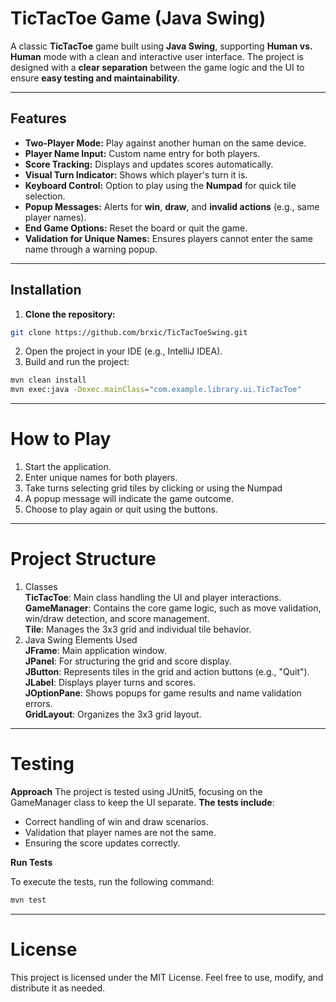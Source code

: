 # TicTacToe Game (Java Swing)

A classic **TicTacToe** game built using **Java Swing**, supporting **Human vs. Human** mode with a clean and interactive user interface. The project is designed with a **clear separation** between the game logic and the UI to ensure **easy testing and maintainability**.

---

## Features

- **Two-Player Mode:** Play against another human on the same device.
- **Player Name Input:** Custom name entry for both players.
- **Score Tracking:** Displays and updates scores automatically.
- **Visual Turn Indicator:** Shows which player's turn it is.
- **Keyboard Control:** Option to play using the **Numpad** for quick tile selection.
- **Popup Messages:** Alerts for **win**, **draw**, and **invalid actions** (e.g., same player names).
- **End Game Options:** Reset the board or quit the game.
- **Validation for Unique Names:** Ensures players cannot enter the same name through a warning popup.

---

## Installation

1. **Clone the repository:**
```bash
git clone https://github.com/brxic/TicTacToeSwing.git
```
2. Open the project in your IDE (e.g., IntelliJ IDEA).
3. Build and run the project:
```bash
mvn clean install
mvn exec:java -Dexec.mainClass="com.example.library.ui.TicTacToe"
```

---

# How to Play
 
1. Start the application.  
2. Enter unique names for both players.  
3. Take turns selecting grid tiles by clicking or using the Numpad  
4. A popup message will indicate the game outcome.  
5. Choose to play again or quit using the buttons.  

---

# Project Structure

1. Classes  
**TicTacToe**: Main class handling the UI and player interactions.  
**GameManager**: Contains the core game logic, such as move validation, win/draw detection, and score management.  
**Tile**: Manages the 3x3 grid and individual tile behavior.  
2. Java Swing Elements Used  
**JFrame**: Main application window.  
**JPanel**: For structuring the grid and score display.  
**JButton**: Represents tiles in the grid and action buttons (e.g., "Quit").  
**JLabel**: Displays player turns and scores.  
**JOptionPane**: Shows popups for game results and name validation errors.  
**GridLayout**: Organizes the 3x3 grid layout.  

---

# Testing

**Approach**
The project is tested using JUnit5, focusing on the GameManager class to keep the UI separate.
**The tests include**:  
- Correct handling of win and draw scenarios.  
- Validation that player names are not the same.   
- Ensuring the score updates correctly.  



**Run Tests**

To execute the tests, run the following command:
```bash
mvn test  
```

---

# License

This project is licensed under the MIT License. Feel free to use, modify, and distribute it as needed.


